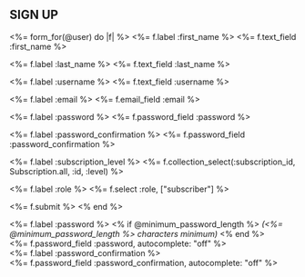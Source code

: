 
<h2>SIGN UP</h2>

<%= form_for(@user) do |f| %>
  <%= f.label :first_name %>
  <%= f.text_field :first_name %><br>

  <%= f.label :last_name %>
  <%= f.text_field :last_name %><br>

  <%= f.label :username %>
  <%= f.text_field :username %><br>

  <%= f.label :email %>
  <%= f.email_field :email %><br>

  <%= f.label :password %>
  <%= f.password_field :password %><br>

  <%= f.label :password_confirmation %>
  <%= f.password_field :password_confirmation %><br>

  <%= f.label :subscription_level %>
  <%= f.collection_select(:subscription_id, Subscription.all, :id, :level) %><br>

  <%= f.label :role %>
  <%= f.select :role, ["subscriber"] %><br>

  <%= f.submit %>
<% end %>





<div class="field">
  <%= f.label :password %>
  <% if @minimum_password_length %>
  <em>(<%= @minimum_password_length %> characters minimum)</em>
  <% end %><br />
  <%= f.password_field :password, autocomplete: "off" %>
</div>

<div class="field">
  <%= f.label :password_confirmation %><br />
  <%= f.password_field :password_confirmation, autocomplete: "off" %>
</div>
